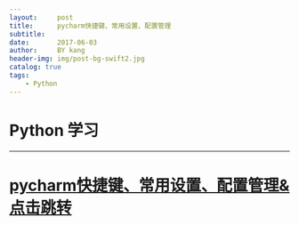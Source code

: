```yaml
---
layout:     post
title:      pycharm快捷键、常用设置、配置管理
subtitle:   
date:       2017-06-03
author:     BY kang
header-img: img/post-bg-swift2.jpg
catalog: true
tags:
    - Python
---
```

# Python 学习

---

# [pycharm快捷键、常用设置、配置管理&点击跳转](http://note.youdao.com/noteshare?id=638ca903705234f35433b7d532426a29&sub=A6FB454824BC47F885848486E4975683)
